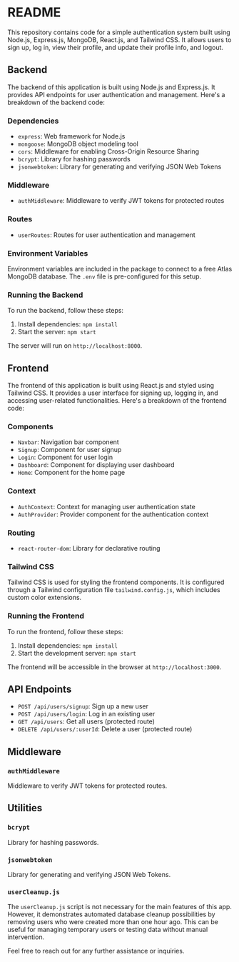 # README

This repository contains code for a simple authentication system built using Node.js, Express.js, MongoDB, React.js, and Tailwind CSS. It allows users to sign up, log in, view their profile, and update their profile info, and logout.

## Backend

The backend of this application is built using Node.js and Express.js. It provides API endpoints for user authentication and management. Here's a breakdown of the backend code:

### Dependencies

- `express`: Web framework for Node.js
- `mongoose`: MongoDB object modeling tool
- `cors`: Middleware for enabling Cross-Origin Resource Sharing
- `bcrypt`: Library for hashing passwords
- `jsonwebtoken`: Library for generating and verifying JSON Web Tokens

### Middleware

- `authMiddleware`: Middleware to verify JWT tokens for protected routes

### Routes

- `userRoutes`: Routes for user authentication and management

### Environment Variables

Environment variables are included in the package to connect to a free Atlas MongoDB database. The `.env` file is pre-configured for this setup.

### Running the Backend

To run the backend, follow these steps:

1. Install dependencies: `npm install`
2. Start the server: `npm start`

The server will run on `http://localhost:8000`.

## Frontend

The frontend of this application is built using React.js and styled using Tailwind CSS. It provides a user interface for signing up, logging in, and accessing user-related functionalities. Here's a breakdown of the frontend code:

### Components

- `Navbar`: Navigation bar component
- `Signup`: Component for user signup
- `Login`: Component for user login
- `Dashboard`: Component for displaying user dashboard
- `Home`: Component for the home page

### Context

- `AuthContext`: Context for managing user authentication state
- `AuthProvider`: Provider component for the authentication context

### Routing

- `react-router-dom`: Library for declarative routing

### Tailwind CSS

Tailwind CSS is used for styling the frontend components. It is configured through a Tailwind configuration file `tailwind.config.js`, which includes custom color extensions.

### Running the Frontend

To run the frontend, follow these steps:

1. Install dependencies: `npm install`
2. Start the development server: `npm start`

The frontend will be accessible in the browser at `http://localhost:3000`.

## API Endpoints

- `POST /api/users/signup`: Sign up a new user
- `POST /api/users/login`: Log in an existing user
- `GET /api/users`: Get all users (protected route)
- `DELETE /api/users/:userId`: Delete a user (protected route)

## Middleware

### `authMiddleware`

Middleware to verify JWT tokens for protected routes.

## Utilities

### `bcrypt`

Library for hashing passwords.

### `jsonwebtoken`

Library for generating and verifying JSON Web Tokens.

### `userCleanup.js`

The `userCleanup.js` script is not necessary for the main features of this app. However, it demonstrates automated database cleanup possibilities by removing users who were created more than one hour ago. This can be useful for managing temporary users or testing data without manual intervention.

Feel free to reach out for any further assistance or inquiries.
